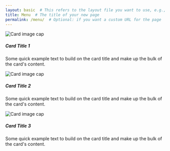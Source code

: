```yaml
---
layout: basic  # This refers to the layout file you want to use, e.g., page.html
title: Menu  # The title of your new page
permalink: /menu/  # Optional: if you want a custom URL for the page
---
```


<div class="container mt-4">
    <div class="row">
        <div class="col-md-4">
            <div class="card">
                <img class="card-img-top" src="/path/to/image1.jpg" alt="Card image cap">
                <div class="card-body">
                    <h5 class="card-title">Card Title 1</h5>
                    <p class="card-text">Some quick example text to build on the card title and make up the bulk of the card's content.</p>
                </div>
            </div>
        </div>
        <div class="col-md-4">
            <div class="card">
                <img class="card-img-top" src="/path/to/image2.jpg" alt="Card image cap">
                <div class="card-body">
                    <h5 class="card-title">Card Title 2</h5>
                    <p class="card-text">Some quick example text to build on the card title and make up the bulk of the card's content.</p>
                </div>
            </div>
        </div>
        <div class="col-md-4">
            <div class="card">
                <img class="card-img-top" src="/path/to/image3.jpg" alt="Card image cap">
                <div class="card-body">
                    <h5 class="card-title">Card Title 3</h5>
                    <p class="card-text">Some quick example text to build on the card title and make up the bulk of the card's content.</p>
                </div>
            </div>
        </div>
    </div>
</div>
